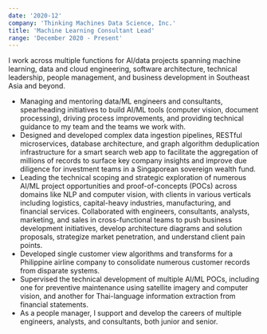 ```yaml
---
date: '2020-12'
company: 'Thinking Machines Data Science, Inc.'
title: 'Machine Learning Consultant Lead'
range: 'December 2020 - Present'
---
```


I work across multiple functions for AI/data projects spanning machine learning, data and cloud engineering, software architecture, technical leadership, people management, and business development in Southeast Asia and beyond.

- Managing and mentoring data/ML engineers and consultants, spearheading initiatives to build AI/ML tools (computer vision, document processing), driving process improvements, and providing technical guidance to my team and the teams we work with.
- Designed and developed complex data ingestion pipelines, RESTful microservices, database architecture, and graph algorithm deduplication infrastructure for a smart search web app to facilitate the aggregation of millions of records to surface key company insights and improve due diligence for investment teams in a Singaporean sovereign wealth fund.
- Leading the technical scoping and strategic exploration of numerous AI/ML project opportunities and proof-of-concepts (POCs) across domains like NLP and computer vision, with clients in various verticals including logistics, capital-heavy industries, manufacturing, and financial services. Collaborated with engineers, consultants, analysts, marketing, and sales in cross-functional teams to push business development initiatives, develop architecture diagrams and solution proposals, strategize market penetration, and understand client pain points.
- Developed single customer view algorithms and transforms for a Philippine airline company to consolidate numerous customer records from disparate systems.
- Supervised the technical development of multiple AI/ML POCs, including one for preventive maintenance using satellite imagery and computer vision, and another for Thai-language information extraction from financial statements.
- As a people manager, I support and develop the careers of multiple engineers, analysts, and consultants, both junior and senior.